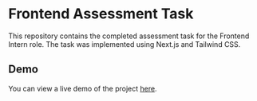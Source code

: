 # Frontend Assessment Task

This repository contains the completed assessment task for the Frontend  Intern role. The task was implemented using Next.js and Tailwind CSS.

## Demo

You can view a live demo of the project [here](https://faith-adewuyi-assessment.vercel.app/).
